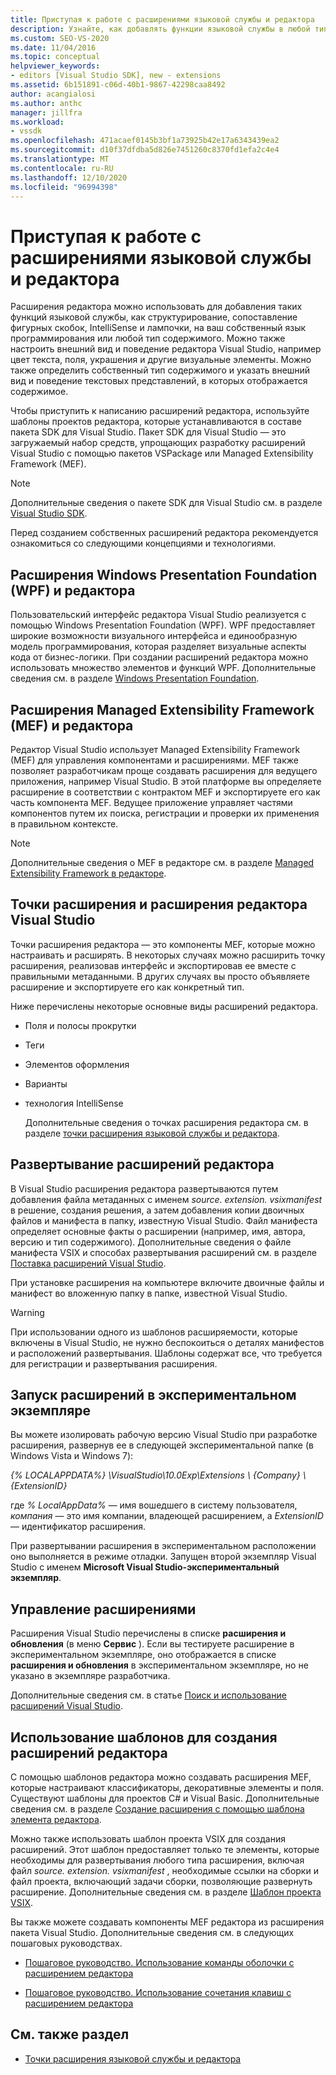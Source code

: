 ```yaml
---
title: Приступая к работе с расширениями языковой службы и редактора
description: Узнайте, как добавлять функции языковой службы в любой тип содержимого и настраивать внешний вид и поведение редактора Visual Studio.
ms.custom: SEO-VS-2020
ms.date: 11/04/2016
ms.topic: conceptual
helpviewer_keywords:
- editors [Visual Studio SDK], new - extensions
ms.assetid: 6b151891-c06d-40b1-9867-42298caa8492
author: acangialosi
ms.author: anthc
manager: jillfra
ms.workload:
- vssdk
ms.openlocfilehash: 471acaef0145b3bf1a73925b42e17a6343439ea2
ms.sourcegitcommit: d10f37dfdba5d826e7451260c8370fd1efa2c4e4
ms.translationtype: MT
ms.contentlocale: ru-RU
ms.lasthandoff: 12/10/2020
ms.locfileid: "96994398"
---
```

# <a name="get-started-with-language-service-and-editor-extensions"></a>Приступая к работе с расширениями языковой службы и редактора

Расширения редактора можно использовать для добавления таких функций языковой службы, как структурирование, сопоставление фигурных скобок, IntelliSense и лампочки, на ваш собственный язык программирования или любой тип содержимого. Можно также настроить внешний вид и поведение редактора Visual Studio, например цвет текста, поля, украшения и другие визуальные элементы. Можно также определить собственный тип содержимого и указать внешний вид и поведение текстовых представлений, в которых отображается содержимое.

 Чтобы приступить к написанию расширений редактора, используйте шаблоны проектов редактора, которые устанавливаются в составе пакета SDK для Visual Studio. Пакет SDK для Visual Studio — это загружаемый набор средств, упрощающих разработку расширений Visual Studio с помощью пакетов VSPackage или Managed Extensibility Framework (MEF).

> [!NOTE]
> Дополнительные сведения о пакете SDK для Visual Studio см. в разделе [Visual Studio SDK](../extensibility/visual-studio-sdk.md).

 Перед созданием собственных расширений редактора рекомендуется ознакомиться со следующими концепциями и технологиями.

## <a name="the-windows-presentation-foundation-wpf-and-editor-extensions"></a>Расширения Windows Presentation Foundation (WPF) и редактора

 Пользовательский интерфейс редактора Visual Studio реализуется с помощью Windows Presentation Foundation (WPF). WPF предоставляет широкие возможности визуального интерфейса и единообразную модель программирования, которая разделяет визуальные аспекты кода от бизнес-логики. При создании расширений редактора можно использовать множество элементов и функций WPF. Дополнительные сведения см. в разделе [Windows Presentation Foundation](/dotnet/framework/wpf/index).

## <a name="the-managed-extensibility-framework-mef-and-editor-extensions"></a>Расширения Managed Extensibility Framework (MEF) и редактора

 Редактор Visual Studio использует Managed Extensibility Framework (MEF) для управления компонентами и расширениями. MEF также позволяет разработчикам проще создавать расширения для ведущего приложения, например Visual Studio. В этой платформе вы определяете расширение в соответствии с контрактом MEF и экспортируете его как часть компонента MEF. Ведущее приложение управляет частями компонентов путем их поиска, регистрации и проверки их применения в правильном контексте.

> [!NOTE]
> Дополнительные сведения о MEF в редакторе см. в разделе [Managed Extensibility Framework в редакторе](../extensibility/managed-extensibility-framework-in-the-editor.md).

## <a name="visual-studio-editor-extension-points-and-extensions"></a>Точки расширения и расширения редактора Visual Studio

 Точки расширения редактора — это компоненты MEF, которые можно настраивать и расширять. В некоторых случаях можно расширить точку расширения, реализовав интерфейс и экспортировав ее вместе с правильными метаданными. В других случаях вы просто объявляете расширение и экспортируете его как конкретный тип.

 Ниже перечислены некоторые основные виды расширений редактора.

- Поля и полосы прокрутки

- Теги

- Элементов оформления

- Варианты

- технология IntelliSense

  Дополнительные сведения о точках расширения редактора см. в разделе [точки расширения языковой службы и редактора](../extensibility/language-service-and-editor-extension-points.md).

## <a name="deploying-editor-extensions"></a>Развертывание расширений редактора

 В Visual Studio расширения редактора развертываются путем добавления файла метаданных с именем *source. extension. vsixmanifest* в решение, создания решения, а затем добавления копии двоичных файлов и манифеста в папку, известную Visual Studio. Файл манифеста определяет основные факты о расширении (например, имя, автора, версию и тип содержимого). Дополнительные сведения о файле манифеста VSIX и способах развертывания расширений см. в разделе [Поставка расширений Visual Studio](../extensibility/shipping-visual-studio-extensions.md).

 При установке расширения на компьютере включите двоичные файлы и манифест во вложенную папку в папке, известной Visual Studio.

> [!WARNING]
> При использовании одного из шаблонов расширяемости, которые включены в Visual Studio, не нужно беспокоиться о деталях манифестов и расположений развертывания. Шаблоны содержат все, что требуется для регистрации и развертывания расширения.

## <a name="run-extensions-in-the-experimental-instance"></a>Запуск расширений в экспериментальном экземпляре

 Вы можете изолировать рабочую версию Visual Studio при разработке расширения, развернув ее в следующей экспериментальной папке (в Windows Vista и Windows 7):

 *{% LOCALAPPDATA%} \VisualStudio\10.0Exp\Extensions \\ {Company} \\ {ExtensionID}*

 где *% LocalAppData%* — имя вошедшего в систему пользователя, *компания* — это имя компании, владеющей расширением, а *ExtensionID* — идентификатор расширения.

 При развертывании расширения в экспериментальном расположении оно выполняется в режиме отладки. Запущен второй экземпляр Visual Studio с именем **Microsoft Visual Studio-экспериментальный экземпляр**.

## <a name="manage-extensions"></a>Управление расширениями

 Расширения Visual Studio перечислены в списке **расширения и обновления** (в меню **Сервис** ). Если вы тестируете расширение в экспериментальном экземпляре, оно отображается в списке **расширения и обновления** в экспериментальном экземпляре, но не указано в экземпляре разработчика.

 Дополнительные сведения см. в статье [Поиск и использование расширений Visual Studio](../ide/finding-and-using-visual-studio-extensions.md).

## <a name="use-templates-to-create-editor-extensions"></a>Использование шаблонов для создания расширений редактора

 С помощью шаблонов редактора можно создавать расширения MEF, которые настраивают классификаторы, декоративные элементы и поля. Существуют шаблоны для проектов C# и Visual Basic. Дополнительные сведения см. в разделе [Создание расширения с помощью шаблона элемента редактора](../extensibility/creating-an-extension-with-an-editor-item-template.md).

 Можно также использовать шаблон проекта VSIX для создания расширений. Этот шаблон предоставляет только те элементы, которые необходимы для развертывания любого типа расширения, включая файл *source. extension. vsixmanifest* , необходимые ссылки на сборки и файл проекта, включающий задачи сборки, позволяющие развернуть расширение. Дополнительные сведения см. в разделе [Шаблон проекта VSIX](../extensibility/vsix-project-template.md).

 Вы также можете создавать компоненты MEF редактора из расширения пакета Visual Studio. Дополнительные сведения см. в следующих пошаговых руководствах.

- [Пошаговое руководство. Использование команды оболочки с расширением редактора](../extensibility/walkthrough-using-a-shell-command-with-an-editor-extension.md)

- [Пошаговое руководство. Использование сочетания клавиш с расширением редактора](../extensibility/walkthrough-using-a-shortcut-key-with-an-editor-extension.md)

## <a name="see-also"></a>См. также раздел

- [Точки расширения языковой службы и редактора](../extensibility/language-service-and-editor-extension-points.md)
